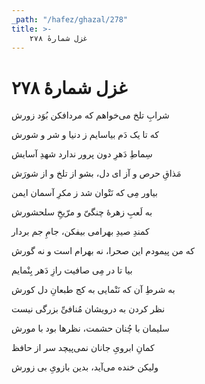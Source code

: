 ```yaml
---
_path: "/hafez/ghazal/278"
title: >-
    غزل شمارهٔ ۲۷۸
---
```

# غزل شمارهٔ ۲۷۸

<div class="b" id="bn1"><div class="m1"><p>شرابِ تلخ می‌خواهم که مردافکن بُوَد زورش</p></div>
<div class="m2"><p>که تا یک دَم بیاسایم ز دنیا و شر و شورش</p></div></div>
<div class="b" id="bn2"><div class="m1"><p>سِماطِ دَهرِ دون پرور ندارد شهدِ آسایش</p></div>
<div class="m2"><p>مَذاقِ حرص و آز ای دل، بشو از تلخ و از شورَش</p></div></div>
<div class="b" id="bn3"><div class="m1"><p>بیاور مِی که نَتْوان شد ز مکرِ آسمان ایمن</p></div>
<div class="m2"><p>به لَعبِ زهرهٔ چنگیّ و مرّیخِ سلحشورش</p></div></div>
<div class="b" id="bn4"><div class="m1"><p>کمندِ صیدِ بهرامی بیفکن، جامِ جم بردار</p></div>
<div class="m2"><p>که من پیمودم این صحرا، نه بهرام است و نه گورش</p></div></div>
<div class="b" id="bn5"><div class="m1"><p>بیا تا در مِی صافیت رازِ دَهر بِنْمایم</p></div>
<div class="m2"><p>به شرطِ آن که نَنْمایی به کج طبعانِ دل کورش</p></div></div>
<div class="b" id="bn6"><div class="m1"><p>نظر کردن به درویشان مُنافیِّ بزرگی نیست</p></div>
<div class="m2"><p>سلیمان با چُنان حشمت، نظرها بود با مورش</p></div></div>
<div class="b" id="bn7"><div class="m1"><p>کمانِ ابرویِ جانان نمی‌پیچد سر از حافظ</p></div>
<div class="m2"><p>ولیکن خنده می‌آید، بدین بازویِ بی زورش</p></div></div>
